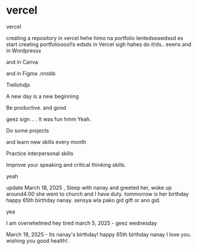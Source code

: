 # vercel
vercel

creating a repository in vercel hehe
himo na portfolio lentedseawdssd
es
start creating portfolioooo!!s
edsds
in Vercel sigh
hahes
do it!ds..
eeens
and in Wordpressx

and in Canva

and in Figma .nnsbb

Trellohdjs

A new day is a new beginning

Be productive. and good 

geez sign ..
.
It was fun
hmm
Yeah.

Do some projects

and learn new skills every month

Practice interpersonal skills

Improve your speaking and critical thinking skills.

yeah

update
March 18, 2025 , Sleep with nanay and greeted her, woke up around4:00 she went to church and I have duty. tommorrow is her birthday happy 65th birthday nanay. sensya wla pako gid gift or ano gid.

yea

I am overwhelmed 
hey
tired march 5, 2025 - geez wednesday 

March 19, 2025 - Its nanay's birthday! happy 65th birthday nanay I love you. wishing you good health!.
